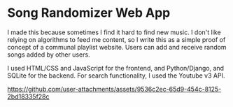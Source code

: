 # Song Randomizer Web App
I made this because sometimes I find it hard to find new music. I don't like relying on algorithms to feed me content, so I write this as a simple proof of concept of a communal playlist website.
Users can add and receive random songs added by other users. 

I used HTML/CSS and JavaScript for the frontend, and Python/Django, and SQLite for the backend. For search functionality, I used the Youtube v3 API.



https://github.com/user-attachments/assets/9536c2ec-65d9-454c-8125-2bd18335f28c

